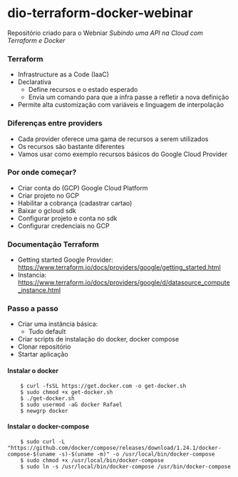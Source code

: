 # dio-terraform-docker-webinar

Repositório criado para o Webniar *Subindo uma API na Cloud com Terraform e Docker*

### Terraform

- Infrastructure as a Code (IaaC)
- Declarativa
    - Define recursos e o estado esperado
    - Envia um comando para que a infra passe a refletir a nova definição
- Permite alta customização com variáveis e linguagem de interpolação

### Diferenças entre providers

- Cada provider oferece uma gama de recursos a serem utilizados
- Os recursos são bastante diferentes
- Vamos usar como exemplo recursos básicos do Google Cloud Provider

### Por onde começar?

- Criar conta do (GCP) Google Cloud Platform
- Criar projeto no GCP
- Habilitar a cobrança (cadastrar cartao)
- Baixar o gcloud sdk
- Configurar projeto e conta no sdk
- Configurar credenciais no GCP

### Documentação Terraform

- Getting started Google Provider:
    https://www.terraform.io/docs/providers/google/getting_started.html
- Instancia: 
    https://www.terraform.io/docs/providers/google/d/datasource_compute_instance.html

### Passo a passo

 - Criar uma instância básica:
    - Tudo default
 - Criar scripts de instalação do docker, docker compose
 - Clonar repositório
 - Startar aplicação


#### Instalar o docker

```
    $ curl -fsSL https://get.docker.com -o get-docker.sh
    $ sudo chmod +x get-docker.sh
    $ ./get-docker.sh
    $ sudo usermod -aG docker Rafael
    $ newgrp docker
```

#### Instalar o docker-compose

```
    $ sudo curl -L "https://github.com/docker/compose/releases/download/1.24.1/docker-compose-$(uname -s)-$(uname -m)" -o /usr/local/bin/docker-compose
    $ sudo chmod +x /usr/local/bin/docker-compose
    $ sudo ln -s /usr/local/bin/docker-compose /usr/bin/docker-compose
```
